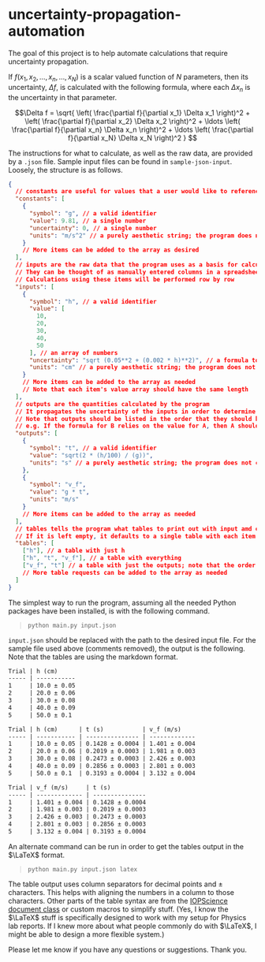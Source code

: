 # uncertainty-propagation-automation

The goal of this project is to help automate calculations that require uncertainty propagation.

If $f(x_1, x_2, \ldots, x_n, \ldots, x_N)$ is a scalar valued function of $N$ parameters, then its uncertainty, $\Delta f$, is calculated with the following formula, where each $\Delta x_n$ is the uncertainty in that parameter.

$$\Delta f = \sqrt{
\left( \frac{\partial f}{\partial x_1} \Delta x_1 \right)^2 +
\left( \frac{\partial f}{\partial x_2} \Delta x_2 \right)^2 + \ldots
\left( \frac{\partial f}{\partial x_n} \Delta x_n \right)^2 + \ldots
\left( \frac{\partial f}{\partial x_N} \Delta x_N \right)^2
}
$$


The instructions for what to calculate, as well as the raw data, are provided by a `.json` file.
Sample input files can be found in `sample-json-input`.
Loosely, the structure is as follows.

```json
{
  // constants are useful for values that a user would like to reference repeatedly in their formulas
  "constants": [
    {
      "symbol": "g", // a valid identifier
      "value": 9.81, // a single number
      "uncertainty": 0, // a single number
      "units": "m/s^2" // a purely aesthetic string; the program does not check units
    }
    // More items can be added to the array as desired
  ],
  // inputs are the raw data that the program uses as a basis for calculation
  // They can be thought of as manually entered columns in a spreadsheet
  // Calculations using these items will be performed row by row
  "inputs": [
    {
      "symbol": "h", // a valid identifier
      "value": [
        10,
        20,
        30,
        40,
        50
      ], // an array of numbers
      "uncertainty": "sqrt (0.05**2 + (0.002 * h)**2)", // a formula to calculate the uncertainty
      "units": "cm" // a purely aesthetic string; the program does not check units
    }
    // More items can be added to the array as needed
    // Note that each item's value array should have the same length
  ],
  // outputs are the quantities calculated by the program
  // It propagates the uncertainty of the inputs in order to determine the uncertainty of the outputs
  // Note that outputs should be listed in the order that they should be calculated in
  // e.g. If the formula for B relies on the value for A, then A should be listed first
  "outputs": [
    {
      "symbol": "t", // a valid identifier
      "value": "sqrt(2 * (h/100) / (g))",
      "units": "s" // a purely aesthetic string; the program does not check units
    },
    {
      "symbol": "v_f",
      "value": "g * t",
      "units": "m/s"
    }
    // More items can be added to the array as needed
  ],
  // tables tells the program what tables to print out with input amd output items
  // If it is left empty, it defaults to a single table with each item in a column
  "tables": [
    ["h"], // a table with just h
    ["h", "t", "v_f"], // a table with everything
    ["v_f", "t"] // a table with just the outputs; note that the order can be switched here for printing
    // More table requests can be added to the array as needed
  ]
}
```

The simplest way to run the program, assuming all the needed Python packages have been installed, is with the following command.
> `python main.py input.json`

`input.json` should be replaced with the path to the desired input file. 
For the sample file used above (comments removed), the output is the following.
Note that the tables are using the markdown format.

```md
Trial | h (cm)
----- | -----------
1     | 10.0 ± 0.05
2     | 20.0 ± 0.06
3     | 30.0 ± 0.08
4     | 40.0 ± 0.09
5     | 50.0 ± 0.1

Trial | h (cm)      | t (s)           | v_f (m/s)
----- | ----------- | --------------- | -------------
1     | 10.0 ± 0.05 | 0.1428 ± 0.0004 | 1.401 ± 0.004
2     | 20.0 ± 0.06 | 0.2019 ± 0.0003 | 1.981 ± 0.003
3     | 30.0 ± 0.08 | 0.2473 ± 0.0003 | 2.426 ± 0.003
4     | 40.0 ± 0.09 | 0.2856 ± 0.0003 | 2.801 ± 0.003
5     | 50.0 ± 0.1  | 0.3193 ± 0.0004 | 3.132 ± 0.004

Trial | v_f (m/s)     | t (s)
----- | ------------- | ---------------
1     | 1.401 ± 0.004 | 0.1428 ± 0.0004
2     | 1.981 ± 0.003 | 0.2019 ± 0.0003
3     | 2.426 ± 0.003 | 0.2473 ± 0.0003
4     | 2.801 ± 0.003 | 0.2856 ± 0.0003
5     | 3.132 ± 0.004 | 0.3193 ± 0.0004
```

An alternate command can be run in order to get the tables output in the $\LaTeX$ format. 
> `python main.py input.json latex`

The table output uses column separators for decimal points and ± characters.
This helps with aligning the numbers in a column to those characters.
Other parts of the table syntax are from the [IOPScience document class](https://publishingsupport.iopscience.iop.org/questions/latex-template/) or custom macros to simplify stuff.
(Yes, I know the $\LaTeX$ stuff is specifically designed to work with my setup for Physics lab reports.
If I knew more about what people commonly do with $\LaTeX$, I might be able to design a more flexible system.)

Please let me know if you have any questions or suggestions.
Thank you.
